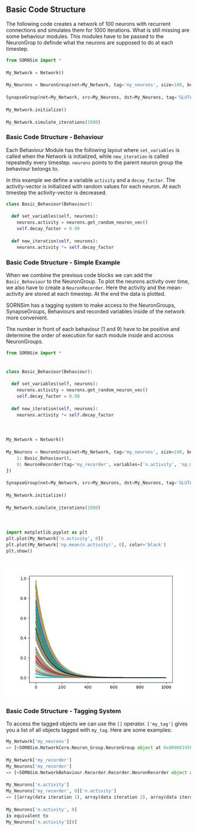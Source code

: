 ## Basic Code Structure

The following code creates a network of 100 neurons with recurrent connections and simulates them for 1000 iterations. What is still missing are some behaviour modules. This modules have to be passed to the NeuronGrop to definde what the neurons are supposed to do at each timestep.


```python
from SORNSim import *

My_Network = Network()

My_Neurons = NeuronGroup(net=My_Network, tag='my_neurons', size=100, behaviour={})

SynapseGroup(net=My_Network, src=My_Neurons, dst=My_Neurons, tag='GLUTAMATE')

My_Network.initialize()

My_Network.simulate_iterations(1000)
```

### Basic Code Structure - Behaviour

Each Behaviour Module has the following layout where `set_variables` is called when the Network is initialized, while
`new_iteration` is called repeatedly every timestep. `neurons` points to the parent neuron group the behaviour belongs to.

In this example we define a variable `activity` and a `decay_factor`. The activity-vector is initialized with random values for each neuron. At each timestep the activity-vector is decreased.


```python
class Basic_Behaviour(Behaviour):

  def set_variables(self, neurons):
    neurons.activity = neurons.get_random_neuron_vec()
    self.decay_factor = 0.99

  def new_iteration(self, neurons):
    neurons.activity *= self.decay_factor
```

### Basic Code Structure - Simple Example

When we combine the previous code blocks we can add the `Basic_Behaviour` to the NeuronGroup.
To plot the neurons activity over time, we also have to create a `NeuronRecorder`. Here the activity and the mean-activity are stored at each timestep.
At the end the data is plotted.

SORNSim has a tagging system to make access to the NeuronGroups, SynapseGroups, Behaviours and recorded variables inside of the network more convenient.

The number in front of each behaviour (1 and 9) have to be positive and determine the order of execution for each module inside and accross NeuronGroups.

```python
from SORNSim import *


class Basic_Behaviour(Behaviour):

  def set_variables(self, neurons):
    neurons.activity = neurons.get_random_neuron_vec()
    self.decay_factor = 0.99

  def new_iteration(self, neurons):
    neurons.activity *= self.decay_factor



My_Network = Network()

My_Neurons = NeuronGroup(net=My_Network, tag='my_neurons', size=100, behaviour={
    1: Basic_Behaviour(),
    9: NeuronRecorder(tag='my_recorder', variables=['n.activity', 'np.mean(n.activity)'])
})

SynapseGroup(net=My_Network, src=My_Neurons, dst=My_Neurons, tag='GLUTAMATE')

My_Network.initialize()

My_Network.simulate_iterations(1000)



import matplotlib.pyplot as plt
plt.plot(My_Network['n.activity', 0])
plt.plot(My_Network['np.mean(n.activity)', 0], color='black')
plt.show()
```
![User interface example](https://raw.githubusercontent.com/gitmv/Self-Organizing-Recurrent-Network-Simulator/Images/both.png)

### Basic Code Structure - Tagging System

To access the tagged objects we can use the `[]` operator. `['my_tag']` gives you a list of all objects tagged with `my_tag`. Here are some examples:

```python
My_Network['my_neurons']
=> [<SORNSim.NetworkCore.Neuron_Group.NeuronGroup object at 0x00000195F4878670>]

My_Network['my_recorder']
My_Neurons['my_recorder'] 
=> [<SORNSim.NetworkBehaviour.Recorder.Recorder.NeuronRecorder object at 0x0000021F1B61D5E0>]

My_Neurons['n.activity']
My_Neurons['my_recorder', 0]['n.activity']
=> [[array(data iteration 1), array(data iteration 2), array(data iteration 3), ...]]

My_Neurons['n.activity', 0] 
is equivalent to 
My_Neurons['n.activity'][0] 
```